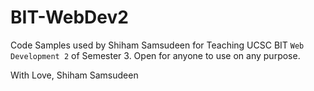 # BIT-WebDev2

Code Samples used by Shiham Samsudeen for Teaching UCSC BIT `Web Development 2` of Semester 3.
Open for anyone to use on any purpose.

With Love,
Shiham Samsudeen